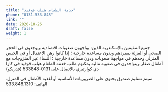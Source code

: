 ```yaml
---
title: "خدمة الطعام هيلب قوفيد"
phone: "0131.533.848"
link: ""
date: 2020-10-26
draft: false
weight: 1
---
```


جميع المقيمين بالإسكندرية الذين: يواجهون صعوبات اقتصادية ويوجدون في الحجر الصحي أو العزلة بمفردهم وبدون مساعدة خارجية ؛
إذا كانوا رهن الاعتقال أو في الحبس المنزلي  وحدهم في مواجهة صعوبات ودون مساعدة خارجية ؛ النساء غير المتزوجات مع أطفال صغار ويتواجدون في صعوبة مالية
يمكنهم  طلب خدمة الطعام هيلب قوفيد في كازا دي كوارتيري بالاتصال على 0131-533848 (فدريكو)


سيتم تسليم صندوق يحتوي على الضروريات الأساسية أو أغذية الأطفال في المنزل.
الهاتف: 533.848.1310
